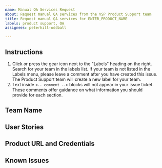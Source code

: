 ```yaml
---
name: Manual QA Services Request
about: Request manual QA services from the VSP Product Support team
title: Request manual QA services for ENTER_PRODUCT_NAME
labels: product support, QA
assignees: peterhill-oddball

---
```


## Instructions

1. Click or press the gear icon next to the "Labels" heading on the right. Search for your team in the labels list. If your team is not listed in the Labels menu, please leave a comment after you have created this issue. The Product Support team will create a new label for your team.
2. Text inside `<-- comment -->` blocks will not appear in your issue ticket. These comments offer guidance on what information you should provide for each section.

## Team Name

<!-- Add your team name on the next line -->

## User Stories

<!-- Provide links to all user stories that will be included in this sprint/release. -->

## Product URL and Credentials

<!-- Please provide a link to your product.  Additionally, if there are any specific test account credentials that are required in order to verify your product please include them here. -->

## Known Issues

<!-- Known issues should be captured in Github and listed below. -->
